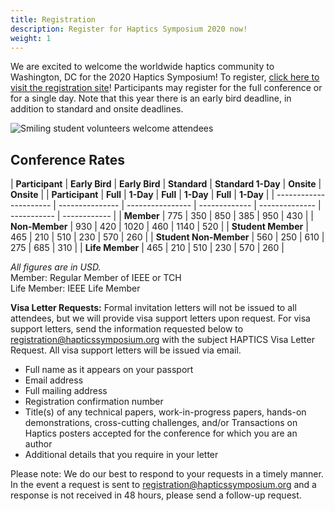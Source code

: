 ```yaml
---
title: Registration
description: Register for Haptics Symposium 2020 now!
weight: 1
---
```

We are excited to welcome the worldwide haptics community to Washington, DC for the 2020 Haptics Symposium! To register, [click here to visit the registration site](http://www.cvent.com/d/kyqc6d/1Q)!  Participants may register for the full conference or for a single day.  Note that this year there is an early bird deadline, in addition to standard and onsite deadlines.

![Smiling student volunteers welcome attendees](/img/slide-image-6-crop.jpg)

## Conference Rates

\| **Participant**             | **Early Bird** | **Early Bird** | **Standard** | **Standard 1-Day** | **Onsite** | **Onsite** |
| **Participant**            | **Full** | **1-Day** | **Full** | **1-Day** | **Full** | **1-Day** |
| ---------------------- | --------------- | ---------------- | ------------- | -------------- | ----------- | ------------ |
| **Member**             | 775             | 350              | 850           | 385            | 950         | 430          |
| **Non-Member**         | 930             | 420              | 1020          | 460            | 1140        | 520          |
| **Student Member**     | 465             | 210              | 510           | 230            | 570         | 260          |
| **Student Non-Member** | 560             | 250              | 610           | 275            | 685         | 310          |
| **Life Member**        | 465             | 210              | 510           | 230            | 570         | 260          |

_All figures are in USD._   
Member: Regular Member of IEEE or TCH   
Life Member: IEEE Life Member

**Visa Letter Requests:** Formal invitation letters will not be issued to all attendees, but we will provide visa support letters upon request. For visa support letters, send the information requested below to registration@hapticssymposium.org with the subject HAPTICS Visa Letter Request. All visa support letters will be issued via email.

* Full name as it appears on your passport
* Email address
* Full mailing address
* Registration confirmation number
* Title(s) of any technical papers, work-in-progress papers, hands-on demonstrations, cross-cutting challenges, and/or Transactions on Haptics posters accepted for the conference for which you are an author
* Additional details that you require in your letter

Please note: We do our best to respond to your requests in a timely manner. In the event a request is sent to registration@hapticssymposium.org and a response is not received in 48 hours, please send a follow-up request.  

